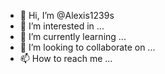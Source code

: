 - 👋 Hi, I’m @Alexis1239s
- 👀 I’m interested in ...
- 🌱 I’m currently learning ...
- 💞️ I’m looking to collaborate on ...
- 📫 How to reach me ...

<!---
Alexis1239s/Alexis1239s is a ✨ special ✨ repository because its `README.md` (this file) appears on your GitHub profile.
You can click the Preview link to take a look at your changes.
--->
